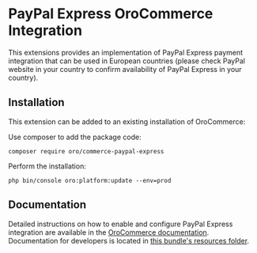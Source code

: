 # PayPal Express OroCommerce Integration

This extensions provides an implementation of PayPal Express payment integration that can be used in European countries (please check PayPal website in your country to confirm availability of PayPal Express in your country).

## Installation

This extension can be added to an existing installation of OroCommerce:

Use composer to add the package code:

```
composer require oro/commerce-paypal-express
```

Perform the installation:

```
php bin/console oro:platform:update --env=prod
```

## Documentation

Detailed instructions on how to enable and configure PayPal Express integration are available in the [OroCommerce documentation](https://doc.oroinc.com/user/back-office/system/integrations/payment-integration/paypal-services/express/).
Documentation for developers is located in [this bundle's resources folder](./Resources/doc/index.md).
